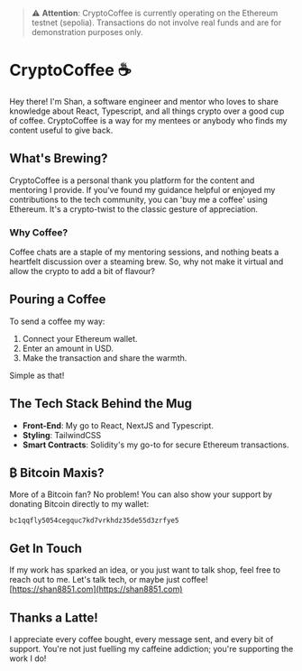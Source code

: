 > :warning: **Attention**: CryptoCoffee is currently operating on the Ethereum testnet (sepolia). Transactions do not involve real funds and are for demonstration purposes only.

# CryptoCoffee ☕️

Hey there! I'm Shan, a software engineer and mentor who loves to share knowledge about React, Typescript, and all things crypto over a good cup of coffee. CryptoCoffee is a way for my mentees or anybody who finds my content useful to give back.

## What's Brewing?

CryptoCoffee is a personal thank you platform for the content and mentoring I provide. If you've found my guidance helpful or enjoyed my contributions to the tech community, you can 'buy me a coffee' using Ethereum. It's a crypto-twist to the classic gesture of appreciation.

### Why Coffee?

Coffee chats are a staple of my mentoring sessions, and nothing beats a heartfelt discussion over a steaming brew. So, why not make it virtual and allow the crypto to add a bit of flavour?

## Pouring a Coffee

To send a coffee my way:

1. Connect your Ethereum wallet.
2. Enter an amount in USD.
3. Make the transaction and share the warmth.

Simple as that!

## The Tech Stack Behind the Mug

- **Front-End**: My go to React, NextJS and Typescript.
- **Styling**: TailwindCSS
- **Smart Contracts**: Solidity's my go-to for secure Ethereum transactions.

## ₿ Bitcoin Maxis?

More of a Bitcoin fan? No problem! You can also show your support by donating Bitcoin directly to my wallet:

```
bc1qqfly5054cegquc7kd7vrkhdz35de55d3zrfye5
```

## Get In Touch

If my work has sparked an idea, or you just want to talk shop, feel free to reach out to me. Let's talk tech, or maybe just coffee! [https://shan8851.com](https://shan8851.com)

## Thanks a Latte!

I appreciate every coffee bought, every message sent, and every bit of support. You're not just fuelling my caffeine addiction; you're supporting the work I do!
